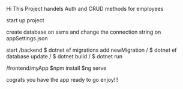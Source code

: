 Hi 
This Project handels Auth and CRUD methods for employees

start up project

create database on ssms and change the connection string on appSettings.json

start 
/backend
$ dotnet ef migrations add newMigration
/
$ dotnet ef database update
/
$ dotnet bulid
/
$ dotnet run

/frontend/myApp
$npm install
$ng serve

cograts you have the app ready to go enjoy!!!

